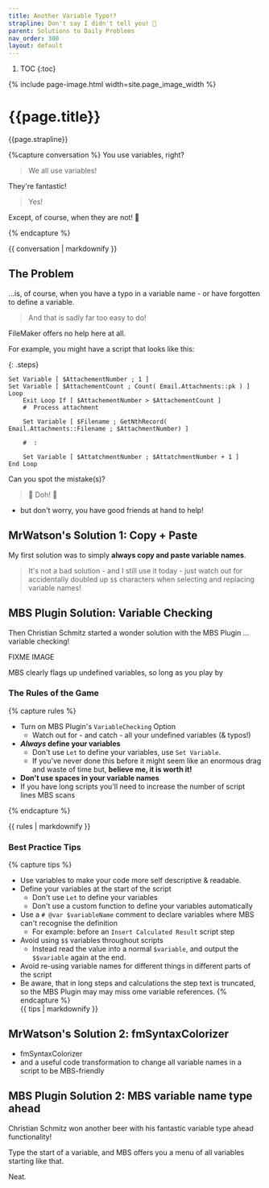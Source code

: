 ```yaml
---
title: Another Variable Typo!?
strapline: Don't say I didn't tell you! 🤬
parent: Solutions to Daily Problems
nav_order: 300
layout: default
---
```

1. TOC
{:toc}

{% include page-image.html width=site.page_image_width %}

# {{page.title}}

{{page.strapline}}

{%capture conversation %}
You use variables, right?

> We all use variables!

They're fantastic!

> Yes!
>

Except, of course, when they are not! 🙁

{% endcapture %}<section class="fullwidth mrw-green-bg">{{ conversation | markdownify }}</section>

## The Problem

…is, of course, when you have a typo in a variable name - or have forgotten to define a variable.

> And that is sadly far too easy to do!

FileMaker offers no help here at all.

For example, you might have a script that looks like this:

{: .steps}
```filemaker
Set Variable [ $AttachementNumber ; 1 ]
Set Variable [ $AttachementCount ; Count( Email.Attachments::pk ) ]
Loop
    Exit Loop If [ $AttachementNumber > $AttachementCount ]  
    #  Process attachment

    Set Variable [ $Filename ; GetNthRecord( Email.Attachments::Filename ; $AttachmentNumber) ]

    #  :

    Set Variable [ $AttatchmentNumber ; $AttatchmentNumber + 1 ]
End Loop
```

Can you spot the mistake(s)?

> 🧐 Doh! 🤯

 - but don't worry, you have good friends at hand to help!

## MrWatson's Solution 1: Copy + Paste

My first solution was to simply **always copy and paste variable names**.

> It's not a bad solution - and I still use it today - just watch out for accidentally doubled up `$$` characters when selecting and replacing variable names!

## MBS Plugin Solution: Variable Checking

Then Christian Schmitz started a wonder solution with the MBS Plugin … variable checking!

FIXME IMAGE

MBS clearly flags up undefined variables, so long as you play by 

### The Rules of the Game

{% capture rules %}

- Turn on MBS Plugin's `VariableChecking` Option
  - Watch out for - and catch - all your undefined variables (& typos!)
- ***Always* define your variables**
  - Don't use `Let` to define your variables, use `Set Variable`.
  - If you've never done this before it might seem like an enormous drag and waste of time
    but, **believe me, it is worth it!**
- **Don't use spaces in your variable names**
- If you have long scripts you'll need to increase the number of script lines MBS scans

{% endcapture %}<section class="fullwidth mrw-gold-bg">{{ rules | markdownify }}</section>

### Best Practice Tips

{% capture tips %}

- Use variables to make your code more self descriptive & readable.
- Define your variables at the start of the script
  - Don't use `Let` to define your variables
  - Don't use a custom function to define your variables automatically
- Use a `# @var $variableName` comment to declare variables where MBS can't recognise the definition
  - For example: before an `Insert Calculated Result` script step
- Avoid using `$$` variables throughout scripts
  - Instead read the value into a normal `$variable`, and output the `$$variable` again at the end.
- Avoid re-using variable names for different things in different parts of the script
- Be aware, that in long steps and calculations the step text is truncated, so the MBS Plugin may may miss ome variable references.
{% endcapture %}<section class="fullwidth">{{ tips | markdownify }}</section>

## MrWatson's Solution 2: fmSyntaxColorizer

- fmSyntaxColorizer
- and a useful code transformation to change all variable names in a script to be MBS-friendly

## MBS Plugin Solution 2: MBS variable name type ahead

Christian Schmitz won another beer with his fantastic variable type ahead functionality!

Type the start of a variable, and MBS offers you a menu of all variables starting like that.

Neat.
